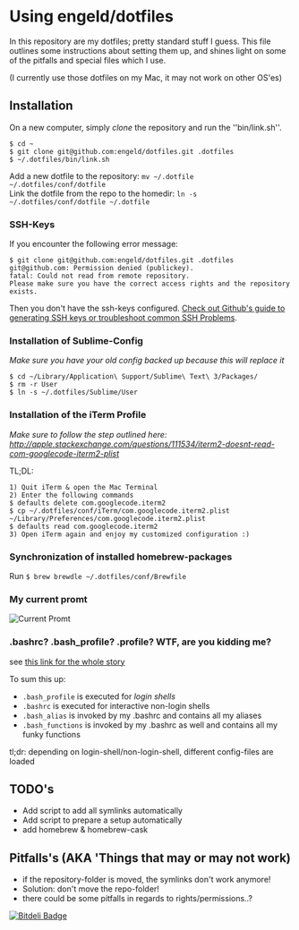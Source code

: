 Using engeld/dotfiles
======================
In this repository are my dotfiles; pretty standard stuff I guess.
This file outlines some instructions about setting them up, and shines 
light on some of the pitfalls and special files which I use.

(I currently use those dotfiles on my Mac, it may not work on other OS'es)

## Installation ##
On a new computer, simply *clone* the repository and run the ''bin/link.sh''.

    $ cd ~
    $ git clone git@github.com:engeld/dotfiles.git .dotfiles
    $ ~/.dotfiles/bin/link.sh

Add a new dotfile to the repository: `mv ~/.dotfile ~/.dotfiles/conf/dotfile`  
Link the dotfile from the repo to the homedir: `ln -s ~/.dotfiles/conf/dotfile ~/.dotfile`

### SSH-Keys
If you encounter the following error message:

    $ git clone git@github.com:engeld/dotfiles.git .dotfiles
    git@github.com: Permission denied (publickey).
    fatal: Could not read from remote repository.
    Please make sure you have the correct access rights and the repository exists.
    
Then you don't have the ssh-keys configured. [Check out Github's guide to generating SSH keys or troubleshoot common SSH Problems](https://help.github.com/articles/generating-an-ssh-key/).

### Installation of Sublime-Config ###
*Make sure you have your old config backed up because this will replace it*

    $ cd ~/Library/Application\ Support/Sublime\ Text\ 3/Packages/
    $ rm -r User
    $ ln -s ~/.dotfiles/Sublime/User

### Installation of the iTerm Profile
*Make sure to follow the step outlined here: http://apple.stackexchange.com/questions/111534/iterm2-doesnt-read-com-googlecode-iterm2-plist*

TL;DL:

    1) Quit iTerm & open the Mac Terminal
    2) Enter the following commands
    $ defaults delete com.googlecode.iterm2
    $ cp ~/.dotfiles/conf/iTerm/com.googlecode.iterm2.plist ~/Library/Preferences/com.googlecode.iterm2.plist
    $ defaults read com.googlecode.iterm2
    3) Open iTerm again and enjoy my customized configuration :)

### Synchronization of installed homebrew-packages
Run `$ brew brewdle ~/.dotfiles/conf/Brewfile`

### My current promt
![Current Promt](http://i.imgur.com/UDXdZds.png)

### .bashrc? .bash_profile? .profile? WTF, are you kidding me? ###
see [this link for the whole story][1]

To sum this up:  
 - `.bash_profile` is executed for *login shells*  
 - `.bashrc` is executed for interactive non-login shells  
 - `.bash_alias` is invoked by my .bashrc and contains all my aliases
 - `.bash_functions` is invoked by my .bashrc as well and contains all my funky functions

tl;dr: depending on login-shell/non-login-shell, different config-files are loaded

## TODO's
* Add script to add all symlinks automatically
* Add script to prepare a setup automatically
 * add homebrew & homebrew-cask

## Pitfalls's (AKA 'Things that may or may not work)  ##
* if the repository-folder is moved, the symlinks don't work anymore!
 * Solution: don't move the repo-folder!
* there could be some pitfalls in regards to rights/permissions..?

[1]: http://www.joshstaiger.org/archives/2005/07/bash_profile_vs.html


[![Bitdeli Badge](https://d2weczhvl823v0.cloudfront.net/engeld/dotfiles/trend.png)](https://bitdeli.com/free "Bitdeli Badge")

